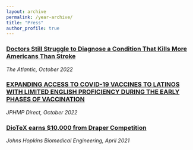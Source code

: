 ```yaml
---
layout: archive
permalink: /year-archive/
title: "Press"
author_profile: true
---
```


### [Doctors Still Struggle to Diagnose a Condition That Kills More Americans Than Stroke](https://www.theatlantic.com/health/archive/2022/10/sepsis-artificial-intelligence-diagnosing-early-detection/671755/)

*The Atlantic, October 2022*

### [EXPANDING ACCESS TO COVID-19 VACCINES TO LATINOS WITH LIMITED ENGLISH PROFICIENCY DURING THE EARLY PHASES OF VACCINATION](https://jphmpdirect.com/2022/10/06/expanding-access-to-covid-19-vaccines-to-latinos-with-limited-english-proficiency-during-the-early-phases-of-vaccination/)

*JPHMP Direct, October 2022*

### [DioTeX earns $10,000 from Draper Competition](https://www.bme.jhu.edu/news-events/news/diotex-earns-10000-from-draper-competition/)

*Johns Hopkins Biomedical Engineering, April 2021*
